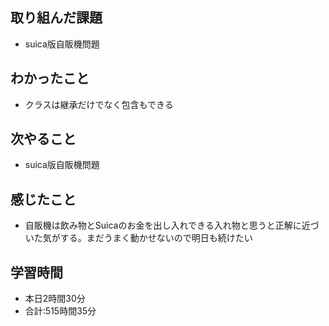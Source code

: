 ## 取り組んだ課題
- suica版自販機問題
## わかったこと
-  クラスは継承だけでなく包含もできる
## 次やること
- suica版自販機問題
## 感じたこと
- 自販機は飲み物とSuicaのお金を出し入れできる入れ物と思うと正解に近づいた気がする。まだうまく動かせないので明日も続けたい
## 学習時間
- 本日2時間30分<br>
- 合計:515時間35分
